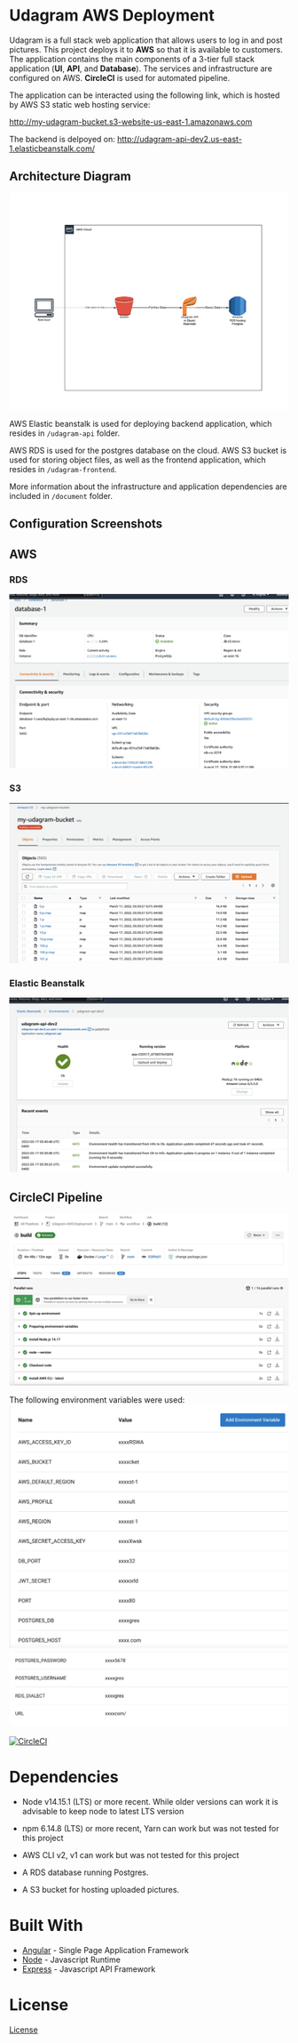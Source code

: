 
# Udagram AWS Deployment
  
Udagram is a full stack web application that allows users to log in and post pictures. This project deploys it to **AWS** so that it is available to customers. The application contains the main components of a 3-tier full stack application (**UI**, **API**, and **Database**). The services and infrastructure are configured on AWS. **CircleCI** is used for automated pipeline.

The application can be interacted using the following link, which is hosted by AWS S3 static web hosting service:

http://my-udagram-bucket.s3-website-us-east-1.amazonaws.com

The backend is delpoyed on:
http://udagram-api-dev2.us-east-1.elasticbeanstalk.com/

## Architecture Diagram
![Architecture diagram](./documentation/images/Infra-Diagram.png)

AWS Elastic beanstalk is used for deploying backend application, which resides in `/udagram-api` folder.

AWS RDS is used for the postgres database on the cloud.
AWS S3 bucket is used for storing object files, as well as the frontend application, which resides in `/udagram-frontend`.

More information about the infrastructure and application dependencies are included in `/document` folder.
  
## Configuration Screenshots

## AWS

### RDS
![RDS](./documentation/images/rds.png)


### S3 
![S3](./documentation/images/s3.png)

### Elastic Beanstalk
![Elastic Beanstalk](./documentation/images/eb.png)

## CircleCI Pipeline
![CircleCI](./documentation/images/circleci.png)

The following environment variables were used:
![ENV1](./documentation/images/env1.png)
![ENV2](./documentation/images/env2.png)


[![CircleCI](https://circleci.com/gh/circleci/circleci-docs/tree/teesloane-patch-5.svg?style=svg)](https://app.circleci.com/pipelines/github/yanxx422/Udagram-AWS-Deployment?filter=all)

# Dependencies  
  

- Node v14.15.1 (LTS) or more recent. While older versions can work it is advisable to keep node to latest LTS version  
  
- npm 6.14.8 (LTS) or more recent, Yarn can work but was not tested for this project  
  
- AWS CLI v2, v1 can work but was not tested for this project  
  
- A RDS database running Postgres.  
  
- A S3 bucket for hosting uploaded pictures.  
  
# Built With  
  
- [Angular](https://angular.io/) - Single Page Application Framework  
- [Node](https://nodejs.org) - Javascript Runtime  
- [Express](https://expressjs.com/) - Javascript API Framework  
  
# License  
  
[License](LICENSE.txt)
